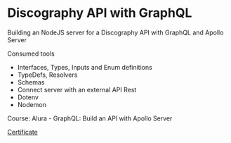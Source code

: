# Discography API with GraphQL

Building an NodeJS server for a Discography API with GraphQL and Apollo Server

Consumed tools
- Interfaces, Types, Inputs and Enum definitions
- TypeDefs, Resolvers
- Schemas
- Connect server with an external API Rest
- Dotenv
- Nodemon

Course: Alura - GraphQL: Build an API with Apollo Server

[Certificate](https://cursos.alura.com.br/user/bruno-andrade18/course/graphql-construindo-api-apollo-server/certificate)